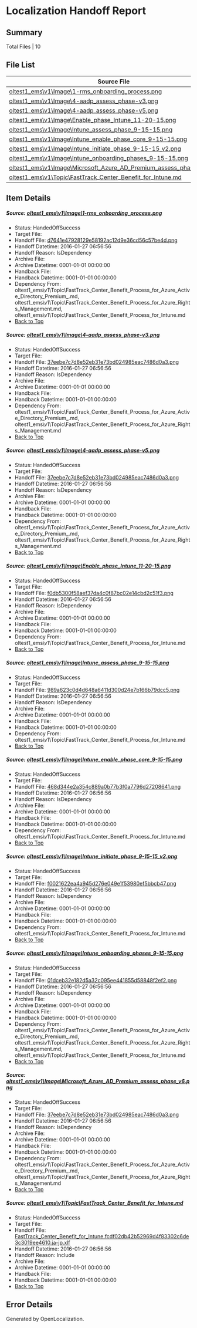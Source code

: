 # <a name='report-top'></a> Localization Handoff Report

## Summary
 Total Files | 10

## File List
 Source File | Status | Details 
 ----------- | ------ | ------- 
 [oltest1_ems\v1\Image\1-rms_onboarding_process.png](https://github.com/kimizhu/oltest1_ems/blob/2b921787679374ac4efc3b0efd8c50955d2da438/oltest1_ems/v1/Image/1-rms_onboarding_process.png) | HandedOffSuccess | [Details](#d7641e47928129e58192ac12d9e36cd56c57be4d6)
 [oltest1_ems\v1\Image\4-aadp_assess_phase-v3.png](https://github.com/kimizhu/oltest1_ems/blob/2b921787679374ac4efc3b0efd8c50955d2da438/oltest1_ems/v1/Image/4-aadp_assess_phase-v3.png) | HandedOffSuccess | [Details](#37eebe7c7d8e52eb31e73bd024985eac7486d0a38)
 [oltest1_ems\v1\Image\4-aadp_assess_phase-v5.png](https://github.com/kimizhu/oltest1_ems/blob/2b921787679374ac4efc3b0efd8c50955d2da438/oltest1_ems/v1/Image/4-aadp_assess_phase-v5.png) | HandedOffSuccess | [Details](#37eebe7c7d8e52eb31e73bd024985eac7486d0a310)
 [oltest1_ems\v1\Image\Enable_phase_Intune_11-20-15.png](https://github.com/kimizhu/oltest1_ems/blob/2b921787679374ac4efc3b0efd8c50955d2da438/oltest1_ems/v1/Image/Enable_phase_Intune_11-20-15.png) | HandedOffSuccess | [Details](#f0db5300f58aef37da4c0f87bc02e14cbd2c51f311)
 [oltest1_ems\v1\Image\Intune_assess_phase_9-15-15.png](https://github.com/kimizhu/oltest1_ems/blob/2b921787679374ac4efc3b0efd8c50955d2da438/oltest1_ems/v1/Image/Intune_assess_phase_9-15-15.png) | HandedOffSuccess | [Details](#989a623c0d4d648a6411d300d24e7b166b79dcc512)
 [oltest1_ems\v1\Image\Intune_enable_phase_core_9-15-15.png](https://github.com/kimizhu/oltest1_ems/blob/2b921787679374ac4efc3b0efd8c50955d2da438/oltest1_ems/v1/Image/Intune_enable_phase_core_9-15-15.png) | HandedOffSuccess | [Details](#468d344e2a354c889a0b77b3f0a7796d2720864113)
 [oltest1_ems\v1\Image\Intune_initiate_phase_9-15-15_v2.png](https://github.com/kimizhu/oltest1_ems/blob/2b921787679374ac4efc3b0efd8c50955d2da438/oltest1_ems/v1/Image/Intune_initiate_phase_9-15-15_v2.png) | HandedOffSuccess | [Details](#f0021622ea4a945d276e049e1f53980ef5bbcb4716)
 [oltest1_ems\v1\Image\Intune_onboarding_phases_9-15-15.png](https://github.com/kimizhu/oltest1_ems/blob/2b921787679374ac4efc3b0efd8c50955d2da438/oltest1_ems/v1/Image/Intune_onboarding_phases_9-15-15.png) | HandedOffSuccess | [Details](#01dceb32e182d5a32c095ee441855d58848f2ef217)
 [oltest1_ems\v1\Image\Microsoft_Azure_AD_Premium_assess_phase_v6.png](https://github.com/kimizhu/oltest1_ems/blob/2b921787679374ac4efc3b0efd8c50955d2da438/oltest1_ems/v1/Image/Microsoft_Azure_AD_Premium_assess_phase_v6.png) | HandedOffSuccess | [Details](#37eebe7c7d8e52eb31e73bd024985eac7486d0a322)
 [oltest1_ems\v1\Topic\FastTrack_Center_Benefit_for_Intune.md](https://github.com/kimizhu/oltest1_ems/blob/2b921787679374ac4efc3b0efd8c50955d2da438/oltest1_ems/v1/Topic/FastTrack_Center_Benefit_for_Intune.md) | HandedOffSuccess | [Details](#643f7873f73f8a9110ba3a189f5f27e808f657b648)

## Item Details
##### <a name='d7641e47928129e58192ac12d9e36cd56c57be4d6'></a> Source: [oltest1_ems\v1\Image\1-rms_onboarding_process.png](https://github.com/kimizhu/oltest1_ems/blob/2b921787679374ac4efc3b0efd8c50955d2da438/oltest1_ems/v1/Image/1-rms_onboarding_process.png)
* Status: HandedOffSuccess
* Target File: 
* Handoff File: [d7641e47928129e58192ac12d9e36cd56c57be4d.png](https://github.com/OpenLocalizationOrg/olhandoff/blob/4dd0b12657dff3468f2d5fe37d5f183e302a2cd4/ol-handoff/kimizhu/oltest1_ems.ja-jp/master/d7641e47928129e58192ac12d9e36cd56c57be4d.png)
* Handoff Datetime: 2016-01-27 06:56:56
* Handoff Reason: IsDependency
* Archive File: 
* Archive Datetime: 0001-01-01 00:00:00
* Handback File: 
* Handback Datetime: 0001-01-01 00:00:00
* Dependency From: oltest1_ems\v1\Topic\FastTrack_Center_Benefit_Process_for_Azure_Active_Directory_Premium_.md, oltest1_ems\v1\Topic\FastTrack_Center_Benefit_Process_for_Azure_Rights_Management.md, oltest1_ems\v1\Topic\FastTrack_Center_Benefit_Process_for_Intune.md
* [Back to Top](#report-top)

##### <a name='37eebe7c7d8e52eb31e73bd024985eac7486d0a38'></a> Source: [oltest1_ems\v1\Image\4-aadp_assess_phase-v3.png](https://github.com/kimizhu/oltest1_ems/blob/2b921787679374ac4efc3b0efd8c50955d2da438/oltest1_ems/v1/Image/4-aadp_assess_phase-v3.png)
* Status: HandedOffSuccess
* Target File: 
* Handoff File: [37eebe7c7d8e52eb31e73bd024985eac7486d0a3.png](https://github.com/OpenLocalizationOrg/olhandoff/blob/4dd0b12657dff3468f2d5fe37d5f183e302a2cd4/ol-handoff/kimizhu/oltest1_ems.ja-jp/master/37eebe7c7d8e52eb31e73bd024985eac7486d0a3.png)
* Handoff Datetime: 2016-01-27 06:56:56
* Handoff Reason: IsDependency
* Archive File: 
* Archive Datetime: 0001-01-01 00:00:00
* Handback File: 
* Handback Datetime: 0001-01-01 00:00:00
* Dependency From: oltest1_ems\v1\Topic\FastTrack_Center_Benefit_Process_for_Azure_Active_Directory_Premium_.md, oltest1_ems\v1\Topic\FastTrack_Center_Benefit_Process_for_Azure_Rights_Management.md
* [Back to Top](#report-top)

##### <a name='37eebe7c7d8e52eb31e73bd024985eac7486d0a310'></a> Source: [oltest1_ems\v1\Image\4-aadp_assess_phase-v5.png](https://github.com/kimizhu/oltest1_ems/blob/2b921787679374ac4efc3b0efd8c50955d2da438/oltest1_ems/v1/Image/4-aadp_assess_phase-v5.png)
* Status: HandedOffSuccess
* Target File: 
* Handoff File: [37eebe7c7d8e52eb31e73bd024985eac7486d0a3.png](https://github.com/OpenLocalizationOrg/olhandoff/blob/4dd0b12657dff3468f2d5fe37d5f183e302a2cd4/ol-handoff/kimizhu/oltest1_ems.ja-jp/master/37eebe7c7d8e52eb31e73bd024985eac7486d0a3.png)
* Handoff Datetime: 2016-01-27 06:56:56
* Handoff Reason: IsDependency
* Archive File: 
* Archive Datetime: 0001-01-01 00:00:00
* Handback File: 
* Handback Datetime: 0001-01-01 00:00:00
* Dependency From: oltest1_ems\v1\Topic\FastTrack_Center_Benefit_Process_for_Azure_Active_Directory_Premium_.md, oltest1_ems\v1\Topic\FastTrack_Center_Benefit_Process_for_Azure_Rights_Management.md
* [Back to Top](#report-top)

##### <a name='f0db5300f58aef37da4c0f87bc02e14cbd2c51f311'></a> Source: [oltest1_ems\v1\Image\Enable_phase_Intune_11-20-15.png](https://github.com/kimizhu/oltest1_ems/blob/2b921787679374ac4efc3b0efd8c50955d2da438/oltest1_ems/v1/Image/Enable_phase_Intune_11-20-15.png)
* Status: HandedOffSuccess
* Target File: 
* Handoff File: [f0db5300f58aef37da4c0f87bc02e14cbd2c51f3.png](https://github.com/OpenLocalizationOrg/olhandoff/blob/4dd0b12657dff3468f2d5fe37d5f183e302a2cd4/ol-handoff/kimizhu/oltest1_ems.ja-jp/master/f0db5300f58aef37da4c0f87bc02e14cbd2c51f3.png)
* Handoff Datetime: 2016-01-27 06:56:56
* Handoff Reason: IsDependency
* Archive File: 
* Archive Datetime: 0001-01-01 00:00:00
* Handback File: 
* Handback Datetime: 0001-01-01 00:00:00
* Dependency From: oltest1_ems\v1\Topic\FastTrack_Center_Benefit_Process_for_Intune.md
* [Back to Top](#report-top)

##### <a name='989a623c0d4d648a6411d300d24e7b166b79dcc512'></a> Source: [oltest1_ems\v1\Image\Intune_assess_phase_9-15-15.png](https://github.com/kimizhu/oltest1_ems/blob/2b921787679374ac4efc3b0efd8c50955d2da438/oltest1_ems/v1/Image/Intune_assess_phase_9-15-15.png)
* Status: HandedOffSuccess
* Target File: 
* Handoff File: [989a623c0d4d648a6411d300d24e7b166b79dcc5.png](https://github.com/OpenLocalizationOrg/olhandoff/blob/4dd0b12657dff3468f2d5fe37d5f183e302a2cd4/ol-handoff/kimizhu/oltest1_ems.ja-jp/master/989a623c0d4d648a6411d300d24e7b166b79dcc5.png)
* Handoff Datetime: 2016-01-27 06:56:56
* Handoff Reason: IsDependency
* Archive File: 
* Archive Datetime: 0001-01-01 00:00:00
* Handback File: 
* Handback Datetime: 0001-01-01 00:00:00
* Dependency From: oltest1_ems\v1\Topic\FastTrack_Center_Benefit_Process_for_Intune.md
* [Back to Top](#report-top)

##### <a name='468d344e2a354c889a0b77b3f0a7796d2720864113'></a> Source: [oltest1_ems\v1\Image\Intune_enable_phase_core_9-15-15.png](https://github.com/kimizhu/oltest1_ems/blob/2b921787679374ac4efc3b0efd8c50955d2da438/oltest1_ems/v1/Image/Intune_enable_phase_core_9-15-15.png)
* Status: HandedOffSuccess
* Target File: 
* Handoff File: [468d344e2a354c889a0b77b3f0a7796d27208641.png](https://github.com/OpenLocalizationOrg/olhandoff/blob/4dd0b12657dff3468f2d5fe37d5f183e302a2cd4/ol-handoff/kimizhu/oltest1_ems.ja-jp/master/468d344e2a354c889a0b77b3f0a7796d27208641.png)
* Handoff Datetime: 2016-01-27 06:56:56
* Handoff Reason: IsDependency
* Archive File: 
* Archive Datetime: 0001-01-01 00:00:00
* Handback File: 
* Handback Datetime: 0001-01-01 00:00:00
* Dependency From: oltest1_ems\v1\Topic\FastTrack_Center_Benefit_Process_for_Intune.md
* [Back to Top](#report-top)

##### <a name='f0021622ea4a945d276e049e1f53980ef5bbcb4716'></a> Source: [oltest1_ems\v1\Image\Intune_initiate_phase_9-15-15_v2.png](https://github.com/kimizhu/oltest1_ems/blob/2b921787679374ac4efc3b0efd8c50955d2da438/oltest1_ems/v1/Image/Intune_initiate_phase_9-15-15_v2.png)
* Status: HandedOffSuccess
* Target File: 
* Handoff File: [f0021622ea4a945d276e049e1f53980ef5bbcb47.png](https://github.com/OpenLocalizationOrg/olhandoff/blob/4dd0b12657dff3468f2d5fe37d5f183e302a2cd4/ol-handoff/kimizhu/oltest1_ems.ja-jp/master/f0021622ea4a945d276e049e1f53980ef5bbcb47.png)
* Handoff Datetime: 2016-01-27 06:56:56
* Handoff Reason: IsDependency
* Archive File: 
* Archive Datetime: 0001-01-01 00:00:00
* Handback File: 
* Handback Datetime: 0001-01-01 00:00:00
* Dependency From: oltest1_ems\v1\Topic\FastTrack_Center_Benefit_Process_for_Intune.md
* [Back to Top](#report-top)

##### <a name='01dceb32e182d5a32c095ee441855d58848f2ef217'></a> Source: [oltest1_ems\v1\Image\Intune_onboarding_phases_9-15-15.png](https://github.com/kimizhu/oltest1_ems/blob/2b921787679374ac4efc3b0efd8c50955d2da438/oltest1_ems/v1/Image/Intune_onboarding_phases_9-15-15.png)
* Status: HandedOffSuccess
* Target File: 
* Handoff File: [01dceb32e182d5a32c095ee441855d58848f2ef2.png](https://github.com/OpenLocalizationOrg/olhandoff/blob/4dd0b12657dff3468f2d5fe37d5f183e302a2cd4/ol-handoff/kimizhu/oltest1_ems.ja-jp/master/01dceb32e182d5a32c095ee441855d58848f2ef2.png)
* Handoff Datetime: 2016-01-27 06:56:56
* Handoff Reason: IsDependency
* Archive File: 
* Archive Datetime: 0001-01-01 00:00:00
* Handback File: 
* Handback Datetime: 0001-01-01 00:00:00
* Dependency From: oltest1_ems\v1\Topic\FastTrack_Center_Benefit_Process_for_Azure_Active_Directory_Premium_.md, oltest1_ems\v1\Topic\FastTrack_Center_Benefit_Process_for_Azure_Rights_Management.md, oltest1_ems\v1\Topic\FastTrack_Center_Benefit_Process_for_Intune.md
* [Back to Top](#report-top)

##### <a name='37eebe7c7d8e52eb31e73bd024985eac7486d0a322'></a> Source: [oltest1_ems\v1\Image\Microsoft_Azure_AD_Premium_assess_phase_v6.png](https://github.com/kimizhu/oltest1_ems/blob/2b921787679374ac4efc3b0efd8c50955d2da438/oltest1_ems/v1/Image/Microsoft_Azure_AD_Premium_assess_phase_v6.png)
* Status: HandedOffSuccess
* Target File: 
* Handoff File: [37eebe7c7d8e52eb31e73bd024985eac7486d0a3.png](https://github.com/OpenLocalizationOrg/olhandoff/blob/4dd0b12657dff3468f2d5fe37d5f183e302a2cd4/ol-handoff/kimizhu/oltest1_ems.ja-jp/master/37eebe7c7d8e52eb31e73bd024985eac7486d0a3.png)
* Handoff Datetime: 2016-01-27 06:56:56
* Handoff Reason: IsDependency
* Archive File: 
* Archive Datetime: 0001-01-01 00:00:00
* Handback File: 
* Handback Datetime: 0001-01-01 00:00:00
* Dependency From: oltest1_ems\v1\Topic\FastTrack_Center_Benefit_Process_for_Azure_Active_Directory_Premium_.md, oltest1_ems\v1\Topic\FastTrack_Center_Benefit_Process_for_Azure_Rights_Management.md
* [Back to Top](#report-top)

##### <a name='643f7873f73f8a9110ba3a189f5f27e808f657b648'></a> Source: [oltest1_ems\v1\Topic\FastTrack_Center_Benefit_for_Intune.md](https://github.com/kimizhu/oltest1_ems/blob/2b921787679374ac4efc3b0efd8c50955d2da438/oltest1_ems/v1/Topic/FastTrack_Center_Benefit_for_Intune.md)
* Status: HandedOffSuccess
* Target File: 
* Handoff File: [FastTrack_Center_Benefit_for_Intune.fcdf02db42b52969d4f83302c6de3c3019ee4610.ja-jp.xlf](https://github.com/OpenLocalizationOrg/olhandoff/blob/4dd0b12657dff3468f2d5fe37d5f183e302a2cd4/ol-handoff/kimizhu/oltest1_ems.ja-jp/master/FastTrack_Center_Benefit_for_Intune.fcdf02db42b52969d4f83302c6de3c3019ee4610.ja-jp.xlf)
* Handoff Datetime: 2016-01-27 06:56:56
* Handoff Reason: Include
* Archive File: 
* Archive Datetime: 0001-01-01 00:00:00
* Handback File: 
* Handback Datetime: 0001-01-01 00:00:00
* [Back to Top](#report-top)


## Error Details

Generated by OpenLocalization.
